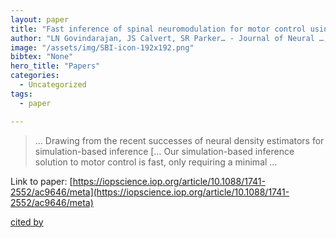 ```yaml
---
layout: paper
title: "Fast inference of spinal neuromodulation for motor control using amortized neural networks"
author: "LN Govindarajan, JS Calvert, SR Parker… - Journal of Neural …, 2022 - iopscience.iop.org"
image: "/assets/img/SBI-icon-192x192.png"
bibtex: "None"
hero_title: "Papers"
categories:
  - Uncategorized
tags:
  - paper

---
```

>… Drawing from the recent successes of neural density estimators for simulation-based inference [… Our simulation-based inference solution to motor control is fast, only requiring a minimal …

Link to paper: [https://iopscience.iop.org/article/10.1088/1741-2552/ac9646/meta](https://iopscience.iop.org/article/10.1088/1741-2552/ac9646/meta)

[cited by](https://scholar.google.com/scholar?cites=10244245412568604072&as_sdt=2005&sciodt=0,5&hl=en&num=20)
